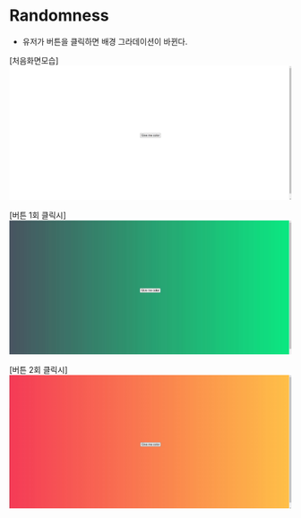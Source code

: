 # Randomness

- 유저가 버튼을 클릭하면 배경 그라데이션이 바뀐다.

[처음화면모습]
![Alt text](../../../IMG/Randomness1.JPG)

[버튼 1회 클릭시]
![Alt text](../../../IMG/Randomness2.JPG)

[버튼 2회 클릭시]
![Alt text](../../../IMG/Randomness3.JPG)
